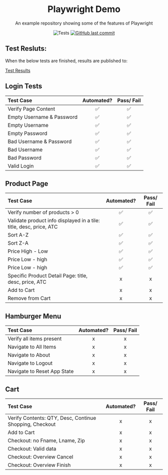 <div align="center">

# Playwright Demo
 An example repository showing some of the features of Playwright
 
![Tests](https://github.com/piotrzalejski/playwright-demo/actions/workflows/playwright.yml/badge.svg?event=push&branch=main)
[![GitHub last commit](https://img.shields.io/github/last-commit/piotrzalejski/playwright-demo/gh-pages)](https://GitHub.com/piotrzalejski/playwright-demo/commit/gh-pages)

</div>

 ## Test Resluts:
 When the below tests are finished, results are published to:

 [Test Results](https://piotrzalejski.github.io/playwright-demo/)



## Login Tests

| Test Case | Automated? | Pass/ Fail |
|:------------|:--------------------:|:---:|
| Verify Page Content |✅|✅|
| Empty Username & Password |✅|✅|
| Empty Username |✅|✅|
| Empty Password |✅|✅|
| Bad Username & Password |✅|✅|
| Bad Username |✅|✅|
| Bad Password |✅|✅|
| Valid Login |✅|✅|
  
## Product Page

| Test Case | Automated? | Pass/ Fail |
|:------------|:--------------------:|:---:|
| Verify number of products > 0 |✅|✅|
| Validate product info displayed in a tile: title, desc, price, ATC |✅|✅|
| Sort A-Z |✅|✅|
| Sort Z-A |✅|✅|
| Price High - Low |✅|✅|
| Price Low - high |✅|✅|
| Price Low - high |✅|✅|
| Specific Product Detail Page: title, desc, price, ATC|x|x|
| Add to Cart |x|x|
| Remove from Cart |x|x|

## Hamburger Menu

| Test Case | Automated? | Pass/ Fail |
|:------------|:--------------------:|:---:|
| Verify all items present |x|x|
| Navigate to All Items |x|x|
| Navigate to About |x|x|
| Navigate to Logout |x|x|
| Navigate to Reset App State |x|x|

## Cart

| Test Case | Automated? | Pass/ Fail |
|:------------|:--------------------:|:---:|
| Verify Contents: QTY, Desc, Continue Shopping, Checkout |x|x|
| Add to Cart |x|x|
| Checkout: no Fname, Lname, Zip|x|x|
| Checkout: Valid data |x|x|
| Checkout: Overview Cancel|x|x|
| Checkout: Overview Finish|x|x|